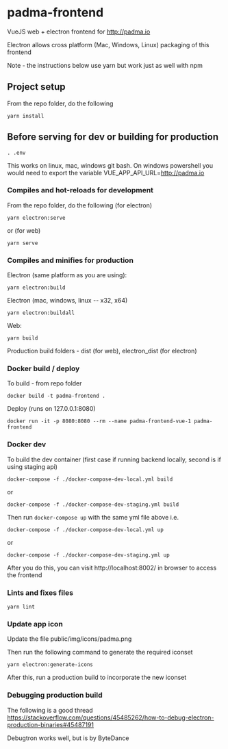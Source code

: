 # padma-frontend
VueJS web + electron frontend for http://padma.io

Electron allows cross platform (Mac, Windows, Linux) packaging of this frontend

Note - the instructions below use yarn but work just as well with npm

## Project setup
From the repo folder, do the following
```
yarn install
```

## Before serving for dev or building for production
```
. .env
```

This works on linux, mac, windows git bash. On windows powershell you would need to export the variable VUE_APP_API_URL=http://padma.io

### Compiles and hot-reloads for development
From the repo folder, do the following (for electron)
```
yarn electron:serve
```

or (for web)

```
yarn serve
```

### Compiles and minifies for production
Electron (same platform as you are using):
```
yarn electron:build
```

Electron (mac, windows, linux -- x32, x64)
```
yarn electron:buildall
```

Web:
```
yarn build
```

Production build folders - dist (for web), electron_dist (for electron)

### Docker build / deploy
To build - from repo folder

```
docker build -t padma-frontend .
```

Deploy (runs on 127.0.0.1:8080)

```
docker run -it -p 8080:8080 --rm --name padma-frontend-vue-1 padma-frontend
```

### Docker dev 
To build the dev container (first case if running backend locally, second is if using staging api)
```
docker-compose -f ./docker-compose-dev-local.yml build
```
or

```
docker-compose -f ./docker-compose-dev-staging.yml build
```

Then run `docker-compose up` with the same yml file above i.e.
```
docker-compose -f ./docker-compose-dev-local.yml up
```

or
```
docker-compose -f ./docker-compose-dev-staging.yml up
```

After you do this, you can visit http://localhost:8002/ in browser to access the frontend


### Lints and fixes files
```
yarn lint
```

### Update app icon
Update the file public/img/icons/padma.png

Then run the following command to generate the required iconset
```
yarn electron:generate-icons
```

After this, run a production build to incorporate the new iconset

### Debugging production build

The following is a good thread
https://stackoverflow.com/questions/45485262/how-to-debug-electron-production-binaries#45487191

Debugtron works well, but is by ByteDance


